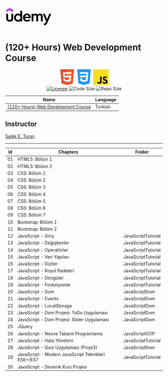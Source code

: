 <a href="https://www.udemy.com/">
<img width="150" alt="Udemy" src="https://raw.githubusercontent.com/iamruveyda/img/main/Logo/udemy2_logo.png" >
</a>



# (120+ Hours) Web Development Course

<div align="center">
    <a> <img height="50" title="HTML5" src="https://raw.githubusercontent.com/iamruveyda/img/a9f89176668abc1bcf4d4aa0e22e8370e66b1753/Languages%20and%20Tools/html5.svg"/></a>
    <a> <img height="50" title="CSS" src="https://raw.githubusercontent.com/iamruveyda/img/a9f89176668abc1bcf4d4aa0e22e8370e66b1753/Languages%20and%20Tools/css.svg"/></a>
    <a> <img height="50" title="JavaScript" src="https://raw.githubusercontent.com/iamruveyda/img/c0afbbf42cbb9e931984701107180cbea3d3c062/Languages%20and%20Tools/javascript.svg"/></a>
</div>

<div align="center">
   <a href="https://github.com/iamruveyda/Udemy-WebDevelopment/blob/main/LICENSE"><img alt="License" src="https://img.shields.io/github/license/iamruveyda/Udemy-WebDevelopment"></a>
   <a><img alt="Code Size" src="https://img.shields.io/github/languages/code-size/iamruveyda/Udemy-WebDevelopment"></a>
   <a><img alt="Repo Size" src="https://img.shields.io/github/repo-size/iamruveyda/Udemy-WebDevelopment"></a>
</div>


| Name                                                                                            | Language |
|-------------------------------------------------------------------------------------------------|----------|
| [(120+ Hours) Web Development Course](https://www.udemy.com/course/komple-web-developer-kursu/) | Turkish  |


## Instructor

 [Sadık E. Turan]()

<hr>


| Id | Chapters                                           | Folder             |
|----|----------------------------------------------------|--------------------|
| 01 | HTML5: Bölüm 1                                     |                    |
| 02 | HTML5: Bölüm 2                                     |                    |
| 03 | CSS: Bölüm 1                                       |                    |
| 04 | CSS: Bölüm 2                                       |                    |
| 05 | CSS: Bölüm 3                                       |                    |
| 06 | CSS: Bölüm 4                                       |                    |
| 07 | CSS: Bölüm 5                                       |                    |
| 08 | CSS: Bölüm 6                                       |                    |
| 09 | CSS: Bölüm 7                                       |                    |
| 10 | Bootstrap: Bölüm 1                                 |                    |
| 11 | Bootstrap: Bölüm 2                                 |                    |
| 12 | JavaScript - Giriş                                 | JavaScriptTutorial |
| 13 | JavaScript - Değişkenler                           | JavaScriptTutorial |
| 14 | JavaScript - Operatörler                           | JavaScriptTutorial |
| 15 | JavaScript - Veri Yapıları                         | JavaScriptTutorial |
| 16 | JavaScript - Diziler                               | JavaScriptTutorial |
| 17 | JavaScript - Koşul İfadeleri                       | JavaScriptTutorial |
| 18 | JavaScript - Döngüler                              | JavaScriptTutorial |
| 19 | JavaScript - Fonksiyonlar                          | JavaScriptTutorial |
| 20 | JavaScript - Dom                                   | JavaScriptDom      |
| 21 | JavaScript - Events                                | JavaScriptDom      |
| 22 | JavaScript - LocalStorage                          | JavaScriptDom      |
| 23 | JavaScript - Dom Projesi: ToDo Uygulaması          | JavaScriptDom      |
| 24 | JavaScript - Dom Projesi: Slider Uygulaması        | JavaScriptDom      |
| 25 | JQuery                                             |                    |
| 26 | JavaScript - Nesne Tabanlı Programlama             | JavaScriptOOP      |
| 27 | JavaScript - Hata Yönetimi                         | JavaScriptTutorial |
| 28 | JavaScript - Quiz Uygulaması (Proje3)              | JavaScriptDom      |
| 29 | JavaScript - Modern JavaScript Teknikleri ES6+/ES7 | JavaScriptTutorial |
| 30 | JavaScript - Dinamik Kurs Projesi                  |                    |






